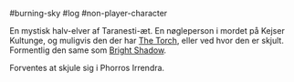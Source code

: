 #burning-sky #log #non-player-character

En mystisk halv-elver af Taranesti-æt. En nøgleperson i mordet på Kejser Kultunge, og muligvis den der har [The Torch](The%20Torch.md), eller ved hvor den er skjult. Formentlig den same som [Bright Shadow](Bright%20Shadow.md).
Forventes at skjule sig i Phorros Irrendra.
